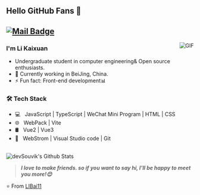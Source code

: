 ## Hello GitHub Fans 👋
[![Mail Badge](https://img.shields.io/badge/-li1714653636@gmail.com-c14438?style=flat&logo=Gmail&logoColor=white&link=mailto:li1714653636@gmail.com)](mailto:li1714653636@gmail.com)
---
<img align="right" alt="GIF" src="https://raw.githubusercontent.com/JoeyBling/JoeyBling/master/pic/pusheencode.gif" />

### I'm Li Kaixuan

- Undergraduate student in computer engineering& Open source enthusiasts.
- 🌱 Currently working in BeiJing, China.
- ⚡ Fun fact: Front-end development📊

<h3>🛠 Tech Stack</h3>

- 💻 &nbsp; JavaScript | TypeScript | WeChat Mini Program | HTML | CSS 
- 🌐 &nbsp; WebPack | Vite
- 🛢 &nbsp; Vue2 | Vue3
- 🔧 &nbsp; WebStrom | Visual Studio code | Git

<br>

<img align="center" src="https://github-readme-stats.vercel.app/api?username=LIBai11&include_all_commits=true&count_private=true&show_icons=true&line_height=20&title_color=7A7ADB&icon_color=2234AE&text_color=D3D3D3&bg_color=0,000000,130F40" alt="devSouvik's Github Stats">

</br>

<!-- [![Top Langs](https://github-readme-stats.vercel.app/api/top-langs/?username=LIBai11&layout=compact&text_color=daf7dc&bg_color=151515)](https://github.com/LIBai11) -->


> ***I love to make friends. so if you want to say hi, I'll be happy to meet you more!😊***

⭐️ From [LIBai11]([https://github.com/LIBai11](https://www.cnblogs.com/lkx666/))
